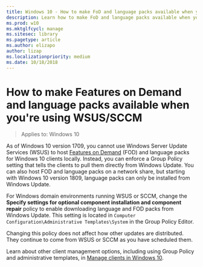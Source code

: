```yaml
---
title: Windows 10 - How to make FoD and language packs available when you're using WSUS/SCCM
description: Learn how to make FoD and language packs available when you're using WSUS/SCCM
ms.prod: w10
ms.mktglfcycl: manage
ms.sitesec: library
ms.pagetype: article
ms.author: elizapo
author: lizap
ms.localizationpriority: medium
ms.date: 10/18/2018
---
```

# How to make Features on Demand and language packs available when you're using WSUS/SCCM

> Applies to: Windows 10

As of Windows 10 version 1709, you cannot use Windows Server Update Services (WSUS) to host [Features on Demand](https://docs.microsoft.com/windows-hardware/manufacture/desktop/features-on-demand-v2--capabilities) (FOD) and language packs for Windows 10 clients locally. Instead, you can enforce a Group Policy setting that tells the clients to pull them directly from Windows Update. You can also host FOD and language packs on a network share, but starting with Windows 10 version 1809, language packs can only be installed from Windows Update.
 
For Windows domain environments running WSUS or SCCM, change the **Specify settings for optional component installation and component repair** policy to enable downloading language and FOD packs from Windows Update. This setting is located in `Computer Configuration\Administrative Templates\System` in the Group Policy Editor.

Changing this policy does not affect how other updates are distributed. They continue to come from WSUS or SCCM as you have scheduled them.

Learn about other client management options, including using Group Policy and administrative templates, in [Manage clients in Windows 10](https://docs.microsoft.com/windows/client-management/).
